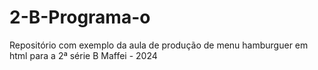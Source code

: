 # 2-B-Programa-o
Repositório com exemplo da aula de produção de menu hamburguer em html para a 2ª série B Maffei - 2024

